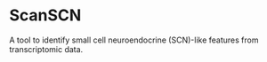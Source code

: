 # ScanSCN
A tool to identify small cell neuroendocrine (SCN)-like features from transcriptomic data.
